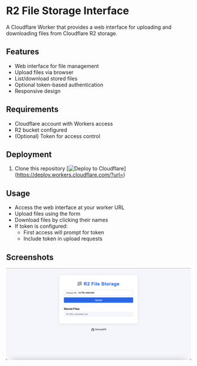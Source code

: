 # R2 File Storage Interface

A Cloudflare Worker that provides a web interface for uploading and downloading files from Cloudflare R2 storage.

## Features

- Web interface for file management
- Upload files via browser
- List/download stored files
- Optional token-based authentication
- Responsive design

## Requirements

- Cloudflare account with Workers access
- R2 bucket configured
- (Optional) Token for access control

## Deployment

1. Clone this repository
[![Deploy to Cloudflare](https://deploy.workers.cloudflare.com/button)](https://deploy.workers.cloudflare.com/?url=<your git repo URL>)

## Usage

- Access the web interface at your worker URL
- Upload files using the form
- Download files by clicking their names
- If token is configured:
  - First access will prompt for token
  - Include token in upload requests

## Screenshots

![Interface Preview](screenshot.png)
